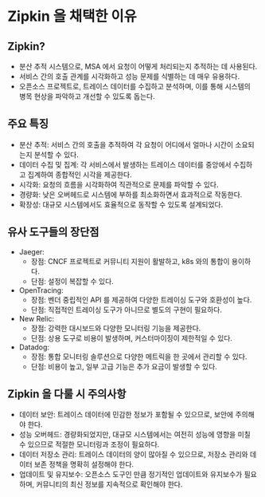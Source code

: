 # Zipkin 을 채택한 이유

## Zipkin?
- 분산 추적 시스템으로, MSA 에서 요청이 어떻게 처리되는지 추적하는 데 사용된다.
- 서비스 간의 호출 관계를 시각화하고 성능 문제를 식별하는 데 매우 유용하다.
- 오픈소스 프로젝트로, 트레이스 데이터를 수집하고 분석하며, 이를 통해 시스템의 병목 현상을 파악하고 개선할 수 있도록 돕는다.

## 주요 특징
- 분산 추적: 서비스 간의 호출을 추적하여 각 요청이 어디에서 얼마나 시간이 소요되는지 분석할 수 있다.
- 데이터 수집 밎 집계: 각 서비스에서 발생하는 트레이스 데이터를 중앙에서 수집하고 집계하여 종합적인 시각을 제공한다.
- 시각화: 요청의 흐름을 시각화하여 직관적으로 문제를 파악할 수 있다.
- 경량화: 낮은 오버헤드로 시스템에 부하를 최소화하면서 효과적으로 작동한다.
- 확장성: 대규모 시스템에서도 효율적으로 동작할 수 있도록 설계되었다.

## 유사 도구들의 장단점
- Jaeger:
  - 장점: CNCF 프로젝트로 커뮤니티 지원이 활발하고, k8s 와의 통합이 용이하다.
  - 단점: 설정이 복잡할 수 있다.
- OpenTracing:
  - 장점: 벤더 중립적인 API 를 제공하여 다양한 트레이싱 도구와 호환성이 높다.
  - 단점: 직접적인 트레이싱 도구가 아니므로 별도의 구현이 필요하다.
- New Relic:
  - 장점: 강력한 대시보드와 다양한 모니터링 기능을 제공한다.
  - 단점: 상용 도구로 비용이 발생하며, 커스터마이징이 제한적일 수 있다.
- Datadog:
  - 장점: 통합 모니터링 솔루션으로 다양한 메트릭을 한 곳에서 관리할 수 있다.
  - 단점: 비용이 높고, 일부 고급 기능은 추가 요금이 발생할 수 있다.

## Zipkin 을 다룰 시 주의사항
- 데이터 보안: 트레이스 데이터에 민감한 정보가 포함될 수 있으므로, 보안에 주의해야 한다.
- 성능 오버헤드: 경량화되었지만, 대규모 시스템에서는 여전히 성능에 영향을 미칠 수 있으므로 적절한 모니터링과 조정이 필요하다.
- 데이터 저장소 관리: 트레이스 데이터의 양이 많아질 수 있으므로, 저장소 관리와 데이터 보존 정책을 명확히 설정해야 한다.
- 업데이트 및 유지보수: 오픈소스 도구인 만큼 정기적인 업데이트와 유지보수가 필요하며, 커뮤니티의 최신 정보를 지속적으로 확인해야 한다.
